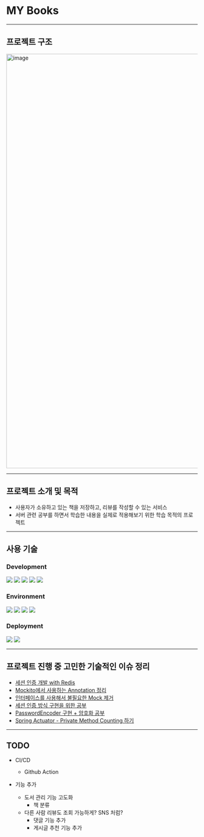 # MY Books

---
## 프로젝트 구조
<img width="1090" alt="image" src="https://github.com/SJ0000/my-books/assets/41468526/3aef5874-7e94-4a00-8b05-6c40ee3fc88c">

---
## 프로젝트 소개 및 목적
- 사용자가 소유하고 있는 책을 저장하고, 리뷰를 작성할 수 있는 서비스
- 서버 관련 공부를 하면서 학습한 내용을 실제로 적용해보기 위한 학습 목적의 프로젝트
---
## 사용 기술
### Development
<div>
 <img src="https://img.shields.io/badge/java-007396?style=for-the-badge&logoColor=white">
 <img src="https://img.shields.io/badge/spring-6DB33F?style=for-the-badge&logo=spring&logoColor=white">
 <img src="https://img.shields.io/badge/jpa-59666C?style=for-the-badge&logoColor=white">
 <img src="https://img.shields.io/badge/thymeleaf-005F0F?style=for-the-badge&logo=thymeleaf&logoColor=white">
<img src="https://img.shields.io/badge/bootstrap-7952B3?style=for-the-badge&logo=bootstrap&logoColor=white">
</div>

### Environment
<div>
 <img src="https://img.shields.io/badge/mysql-4479A1?style=for-the-badge&logo=mysql&logoColor=white"> 
 <img src="https://img.shields.io/badge/redis-DC382D?style=for-the-badge&logo=redis&logoColor=white"> 
 <img src="https://img.shields.io/badge/prometheus-E6522C?style=for-the-badge&logo=prometheus&logoColor=white"> 
 <img src="https://img.shields.io/badge/grafana-F46800?style=for-the-badge&logo=grafana&logoColor=white"> 
</div>

### Deployment
<div>
 <img src="https://img.shields.io/badge/azure-0078D4?style=for-the-badge&logo=microsoftazure&logoColor=white"> 
 <img src="https://img.shields.io/badge/docker-2496ED?style=for-the-badge&logo=docker&logoColor=white"> 
</div>

---
## 프로젝트 진행 중 고민한 기술적인 이슈 정리

* [세션 인증 개발 with Redis](https://dot-heath-6d7.notion.site/with-Redis-858c4687360b40a1adbb32d57ea8afa6)
* [Mockito에서 사용하는 Annotation 정리](https://dot-heath-6d7.notion.site/Mockito-Annotation-8a9d30053d31456e83a069a1d72b234d)
* [인터페이스를 사용해서 불필요한 Mock 제거](https://dot-heath-6d7.notion.site/Mock-913b00e7a32e4ca2b63068bbc0f0678e)
* [세션 인증 방식 구현을 위한 공부](https://dot-heath-6d7.notion.site/5b5ab2ed5bbf45f2a7f031508b899198)
* [PasswordEncoder 구현 + 암호화 공부](https://dot-heath-6d7.notion.site/PasswordEncoder-dcaa3fe0698d47a28e3711cbbac93859)
* [Spring Actuator - Private Method Counting 하기](https://dot-heath-6d7.notion.site/Spring-Actuator-Private-Method-Counting-348d01b2d27745e4ae1d02c59293027e)

---

## TODO

- CI/CD
  - Github Action 

- 기능 추가
  - 도서 관리 기능 고도화
    - 책 분류
  - 다른 사람 리뷰도 조회 가능하게? SNS 처럼?
    - 댓글 기능 추가
    - 게시글 추천 기능 추가